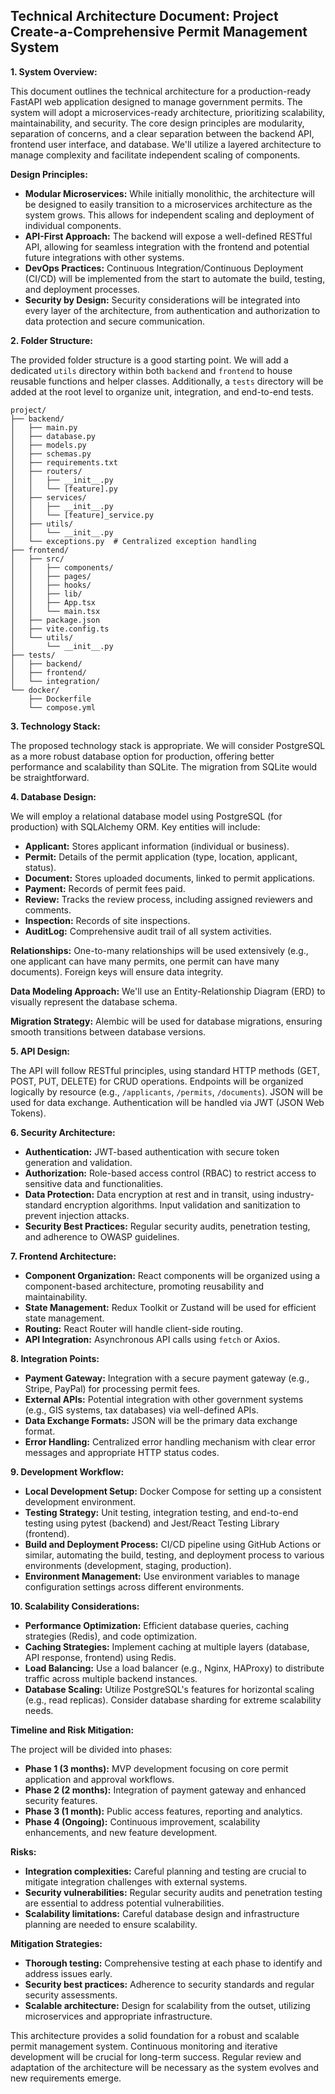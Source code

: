 ## Technical Architecture Document: Project Create-a-Comprehensive Permit Management System

**1. System Overview:**

This document outlines the technical architecture for a production-ready FastAPI web application designed to manage government permits.  The system will adopt a microservices-ready architecture, prioritizing scalability, maintainability, and security.  The core design principles are modularity, separation of concerns, and a clear separation between the backend API, frontend user interface, and database.  We'll utilize a layered architecture to manage complexity and facilitate independent scaling of components.

**Design Principles:**

* **Modular Microservices:**  While initially monolithic, the architecture will be designed to easily transition to a microservices architecture as the system grows. This allows for independent scaling and deployment of individual components.
* **API-First Approach:** The backend will expose a well-defined RESTful API, allowing for seamless integration with the frontend and potential future integrations with other systems.
* **DevOps Practices:**  Continuous Integration/Continuous Deployment (CI/CD) will be implemented from the start to automate the build, testing, and deployment processes.
* **Security by Design:** Security considerations will be integrated into every layer of the architecture, from authentication and authorization to data protection and secure communication.


**2. Folder Structure:**

The provided folder structure is a good starting point.  We will add a dedicated `utils` directory within both `backend` and `frontend` to house reusable functions and helper classes.  Additionally, a `tests` directory will be added at the root level to organize unit, integration, and end-to-end tests.

```
project/
├── backend/
│   ├── main.py
│   ├── database.py
│   ├── models.py
│   ├── schemas.py
│   ├── requirements.txt
│   ├── routers/
│   │   ├── __init__.py
│   │   └── [feature].py
│   ├── services/
│   │   ├── __init__.py
│   │   └── [feature]_service.py
│   ├── utils/
│   │   └── __init__.py
│   └── exceptions.py  # Centralized exception handling
├── frontend/
│   ├── src/
│   │   ├── components/
│   │   ├── pages/
│   │   ├── hooks/
│   │   ├── lib/
│   │   ├── App.tsx
│   │   └── main.tsx
│   ├── package.json
│   ├── vite.config.ts
│   └── utils/
│       └── __init__.py
├── tests/
│   ├── backend/
│   ├── frontend/
│   └── integration/
└── docker/
    ├── Dockerfile
    └── compose.yml
```

**3. Technology Stack:**

The proposed technology stack is appropriate.  We will consider PostgreSQL as a more robust database option for production, offering better performance and scalability than SQLite.  The migration from SQLite would be straightforward.

**4. Database Design:**

We will employ a relational database model using PostgreSQL (for production) with SQLAlchemy ORM.  Key entities will include:

* **Applicant:**  Stores applicant information (individual or business).
* **Permit:**  Details of the permit application (type, location, applicant, status).
* **Document:** Stores uploaded documents, linked to permit applications.
* **Payment:** Records of permit fees paid.
* **Review:** Tracks the review process, including assigned reviewers and comments.
* **Inspection:** Records of site inspections.
* **AuditLog:**  Comprehensive audit trail of all system activities.


**Relationships:**  One-to-many relationships will be used extensively (e.g., one applicant can have many permits, one permit can have many documents).  Foreign keys will ensure data integrity.

**Data Modeling Approach:**  We'll use an Entity-Relationship Diagram (ERD) to visually represent the database schema.

**Migration Strategy:**  Alembic will be used for database migrations, ensuring smooth transitions between database versions.


**5. API Design:**

The API will follow RESTful principles, using standard HTTP methods (GET, POST, PUT, DELETE) for CRUD operations.  Endpoints will be organized logically by resource (e.g., `/applicants`, `/permits`, `/documents`).  JSON will be used for data exchange.  Authentication will be handled via JWT (JSON Web Tokens).


**6. Security Architecture:**

* **Authentication:** JWT-based authentication with secure token generation and validation.
* **Authorization:** Role-based access control (RBAC) to restrict access to sensitive data and functionalities.
* **Data Protection:** Data encryption at rest and in transit, using industry-standard encryption algorithms.  Input validation and sanitization to prevent injection attacks.
* **Security Best Practices:**  Regular security audits, penetration testing, and adherence to OWASP guidelines.


**7. Frontend Architecture:**

* **Component Organization:**  React components will be organized using a component-based architecture, promoting reusability and maintainability.
* **State Management:** Redux Toolkit or Zustand will be used for efficient state management.
* **Routing:** React Router will handle client-side routing.
* **API Integration:**  Asynchronous API calls using `fetch` or Axios.


**8. Integration Points:**

* **Payment Gateway:** Integration with a secure payment gateway (e.g., Stripe, PayPal) for processing permit fees.
* **External APIs:**  Potential integration with other government systems (e.g., GIS systems, tax databases) via well-defined APIs.
* **Data Exchange Formats:** JSON will be the primary data exchange format.
* **Error Handling:**  Centralized error handling mechanism with clear error messages and appropriate HTTP status codes.


**9. Development Workflow:**

* **Local Development Setup:**  Docker Compose for setting up a consistent development environment.
* **Testing Strategy:**  Unit testing, integration testing, and end-to-end testing using pytest (backend) and Jest/React Testing Library (frontend).
* **Build and Deployment Process:**  CI/CD pipeline using GitHub Actions or similar, automating the build, testing, and deployment process to various environments (development, staging, production).
* **Environment Management:**  Use environment variables to manage configuration settings across different environments.


**10. Scalability Considerations:**

* **Performance Optimization:**  Efficient database queries, caching strategies (Redis), and code optimization.
* **Caching Strategies:**  Implement caching at multiple layers (database, API response, frontend) using Redis.
* **Load Balancing:**  Use a load balancer (e.g., Nginx, HAProxy) to distribute traffic across multiple backend instances.
* **Database Scaling:**  Utilize PostgreSQL's features for horizontal scaling (e.g., read replicas).  Consider database sharding for extreme scalability needs.


**Timeline and Risk Mitigation:**

The project will be divided into phases:

* **Phase 1 (3 months):**  MVP development focusing on core permit application and approval workflows.
* **Phase 2 (2 months):**  Integration of payment gateway and enhanced security features.
* **Phase 3 (1 month):**  Public access features, reporting and analytics.
* **Phase 4 (Ongoing):**  Continuous improvement, scalability enhancements, and new feature development.

**Risks:**

* **Integration complexities:**  Careful planning and testing are crucial to mitigate integration challenges with external systems.
* **Security vulnerabilities:**  Regular security audits and penetration testing are essential to address potential vulnerabilities.
* **Scalability limitations:**  Careful database design and infrastructure planning are needed to ensure scalability.

**Mitigation Strategies:**

* **Thorough testing:**  Comprehensive testing at each phase to identify and address issues early.
* **Security best practices:**  Adherence to security standards and regular security assessments.
* **Scalable architecture:**  Design for scalability from the outset, utilizing microservices and appropriate infrastructure.


This architecture provides a solid foundation for a robust and scalable permit management system.  Continuous monitoring and iterative development will be crucial for long-term success.  Regular review and adaptation of the architecture will be necessary as the system evolves and new requirements emerge.
